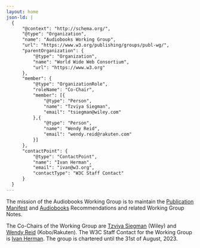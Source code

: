 ```yaml
---
layout: home
json-ld: |
  {
      "@context": "http://schema.org/",
      "@type": "Organization",
      "name": "Audiobooks Working Group",
      "url": "https://www.w3.org/publishing/groups/publ-wg/",
      "parentOrganization": {
          "@type": "Organization",
          "name": "World Wide Web Consortium",
          "url": "https://www.w3.org"
      },
      "member": {
          "@type": "OrganizationRole",
          "roleName": "Co-Chair",
          "member": [{
              "@type": "Person",
              "name": "Tzviya Siegman",
              "email": "tsiegman@wiley.com"
          },{
              "@type": "Person",
              "name": "Wendy Reid",
              "email": "wendy.reid@rakuten.com"
          }]
      },
      "contactPoint": {
          "@type": "ContactPoint",
          "name": "Ivan Herman",
          "email": "ivan@w3.org",
          "contactType": "W3C Staff Contact"
      }
  }
---
```

The mission of the Audiobooks Working Group is to maintain the [Publication Manifest](https://www.w3.org/TR/pub-manifest/) and [Audiobooks](https://www.w3.org/TR/audiobooks/) Recommendations and related Working Group Notes. 

The Co-Chairs of the Working Group are [Tzviya Siegman](mailto:tsiegman@wiley.com)  (Wiley) and [Wendy Reid](mailto:wendy.reid@rakuten.com) (Kobo/Rakuten). The W3C Staff Contact for the Working Group is [Ivan Herman](mailto:ivan@w3.org). The group is chartered until the 31st of August, 2023.


